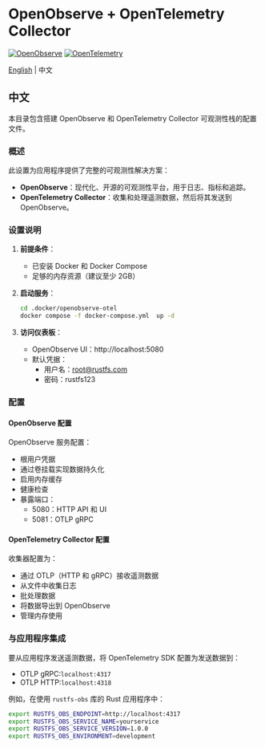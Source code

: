 # OpenObserve + OpenTelemetry Collector

[![OpenObserve](https://img.shields.io/badge/OpenObserve-OpenSource-blue.svg)](https://openobserve.org)
[![OpenTelemetry](https://img.shields.io/badge/OpenTelemetry-Collector-green.svg)](https://opentelemetry.io/)

[English](README.md) | 中文

## 中文

本目录包含搭建 OpenObserve 和 OpenTelemetry Collector 可观测性栈的配置文件。

### 概述

此设置为应用程序提供了完整的可观测性解决方案：

- **OpenObserve**：现代化、开源的可观测性平台，用于日志、指标和追踪。
- **OpenTelemetry Collector**：收集和处理遥测数据，然后将其发送到 OpenObserve。

### 设置说明

1. **前提条件**：
    - 已安装 Docker 和 Docker Compose
    - 足够的内存资源（建议至少 2GB）

2. **启动服务**：
   ```bash
   cd .docker/openobserve-otel
   docker compose -f docker-compose.yml  up -d
   ```

3. **访问仪表板**：
    - OpenObserve UI：http://localhost:5080
    - 默认凭据：
        - 用户名：root@rustfs.com
        - 密码：rustfs123

### 配置

#### OpenObserve 配置

OpenObserve 服务配置：

- 根用户凭据
- 通过卷挂载实现数据持久化
- 启用内存缓存
- 健康检查
- 暴露端口：
    - 5080：HTTP API 和 UI
    - 5081：OTLP gRPC

#### OpenTelemetry Collector 配置

收集器配置为：

- 通过 OTLP（HTTP 和 gRPC）接收遥测数据
- 从文件中收集日志
- 批处理数据
- 将数据导出到 OpenObserve
- 管理内存使用

### 与应用程序集成

要从应用程序发送遥测数据，将 OpenTelemetry SDK 配置为发送数据到：

- OTLP gRPC:`localhost:4317`
- OTLP HTTP:`localhost:4318`

例如，在使用 `rustfs-obs` 库的 Rust 应用程序中：

```bash
export RUSTFS_OBS_ENDPOINT=http://localhost:4317
export RUSTFS_OBS_SERVICE_NAME=yourservice
export RUSTFS_OBS_SERVICE_VERSION=1.0.0
export RUSTFS_OBS_ENVIRONMENT=development
```